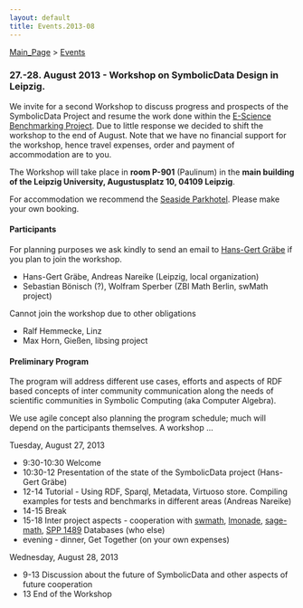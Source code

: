 ```yaml
---
layout: default
title: Events.2013-08
---
```


[Main\_Page](Main_Page "wikilink") \> [Events](Events "wikilink")

### 27.-28. August 2013 - Workshop on SymbolicData Design in Leipzig.

We invite for a second Workshop to discuss progress and prospects of the SymbolicData Project and resume the work done within the [E-Science Benchmarking Project](Projects.EScience "wikilink"). Due to little response we decided to shift the workshop to the end of August. Note that we have no financial support for the workshop, hence travel expenses, order and payment of accommodation are to you.

The Workshop will take place in **room P-901** (Paulinum) in the **main building of the Leipzig University, Augustusplatz 10, 04109 Leipzig**.

For accommodation we recommend the [Seaside Parkhotel](http://www.parkhotelleipzig.de). Please make your own booking.

#### Participants

For planning purposes we ask kindly to send an email to [Hans-Gert Gräbe](mailto:graebe@informatik.uni-leipzig.de?Subject=Workshop) if you plan to join the workshop.

-   Hans-Gert Gräbe, Andreas Nareike (Leipzig, local organization)
-   Sebastian Bönisch (?), Wolfram Sperber (ZBl Math Berlin, swMath project)

Cannot join the workshop due to other obligations

-   Ralf Hemmecke, Linz
-   Max Horn, Gießen, libsing project

#### Preliminary Program

The program will address different use cases, efforts and aspects of RDF based concepts of inter community communication along the needs of scientific communities in Symbolic Computing (aka Computer Algebra).

We use agile concept also planning the program schedule; much will depend on the participants themselves. A workshop ...

Tuesday, August 27, 2013

-   9:30-10:30 Welcome
-   10:30-12 Presentation of the state of the SymbolicData project (Hans-Gert Gräbe)
-   12-14 Tutorial - Using RDF, Sparql, Metadata, Virtuoso store. Compiling examples for tests and benchmarks in different areas (Andreas Nareike)
-   14-15 Break
-   15-18 Inter project aspects - cooperation with [swmath](http://www.swmath.org), [lmonade](http://www.lmona.de/), [sage-math](http://www.sagemath.org), [SPP 1489](http://www.computeralgebra.de) Databases (who else)
-   evening - dinner, Get Together (on your own expenses)

Wednesday, August 28, 2013

-   9-13 Discussion about the future of SymbolicData and other aspects of future cooperation
-   13 End of the Workshop

